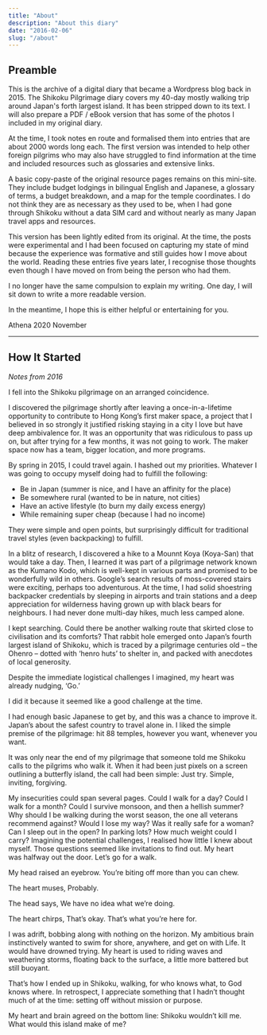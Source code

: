 ```yaml
---
title: "About"
description: "About this diary"
date: "2016-02-06"
slug: "/about"
---
```


## Preamble

This is the archive of a digital diary that became a Wordpress blog back in 2015. The Shikoku Pilgrimage diary covers my 40-day mostly walking trip around Japan's forth largest island. It has been stripped down to its text. I will also prepare a PDF / eBook version that has some of the photos I included in my original diary.

At the time, I took notes en route and formalised them into entries that are about 2000 words long each. The first version was intended to help other foreign pilgrims who may also have struggled to find information at the time and included resources such as glossaries and extensive links. 

A basic copy-paste of the original resource pages remains on this mini-site. They include budget lodgings in bilingual English and Japanese, a glossary of terms, a budget breakdown, and a map for the temple coordinates. I do not think they are as necessary as they used to be, when I had gone through Shikoku without a data SIM card and without nearly as many Japan travel apps and resources.

This version has been lightly edited from its original. At the time, the posts were experimental and I had been focused on capturing my state of mind because the experience was formative and still guides how I move about the world. Reading these entries five years later, I recognise those thoughts even though I have moved on from being the person who had them. 

I no longer have the same compulsion to explain my writing. One day, I will sit down to write a more readable version. 

In the meantime, I hope this is either helpful or entertaining for you. 

Athena
2020 November

***

## How It Started

*Notes from 2016*

I fell into the Shikoku pilgrimage on an arranged coincidence.

I discovered the pilgrimage shortly after leaving a once-in-a-lifetime opportunity to contribute to Hong Kong’s first maker space, a project that I believed in so strongly it justified risking staying in a city I love but have deep ambivalence for. It was an opportunity that was ridiculous to pass up on, but after trying for a few months, it was not going to work. The maker space now has a team, bigger location, and more programs.

By spring in 2015, I could travel again. I hashed out my priorities. Whatever I was going to occupy myself doing had to fulfill the following:
- Be in Japan (summer is nice, and I have an affinity for the place)
- Be somewhere rural (wanted to be in nature, not cities)
- Have an active lifestyle (to burn my daily excess energy)
- While remaining super cheap (because I had no income)

They were simple and open points, but surprisingly difficult for traditional travel styles (even backpacking) to fulfill.

In a blitz of research, I discovered a hike to a Mounnt Koya (Koya-San) that would take a day. Then, I learned it was part of a pilgrimage network known as the Kumano Kodo, which is well-kept in various parts and promised to be wonderfully wild in others. Google’s search results of moss-covered stairs were exciting, perhaps too adventurous. At the time, I had solid shoestring backpacker credentials by sleeping in airports and train stations and a deep appreciation for wilderness having grown up with black bears for neighbours. I had never done multi-day hikes, much less camped alone.

I kept searching. Could there be another walking route that skirted close to civilisation and its comforts? That rabbit hole emerged onto Japan’s fourth largest island of Shikoku, which is traced by a pilgrimage centuries old – the Ohenro – dotted with ‘henro huts’ to shelter in, and packed with anecdotes of local generosity.

Despite the immediate logistical challenges I imagined, my heart was already nudging, ‘Go.’

I did it because it seemed like a good challenge at the time.

I had enough basic Japanese to get by, and this was a chance to improve it. Japan’s about the safest country to travel alone in. I liked the simple premise of the pilgrimage: hit 88 temples, however you want, whenever you want.

It was only near the end of my pilgrimage that someone told me Shikoku calls to the pilgrims who walk it. When it had been just pixels on a screen outlining a butterfly island, the call had been simple: Just try. Simple, inviting, forgiving.

My insecurities could span several pages. Could I walk for a day? Could I walk for a month? Could I survive monsoon, and then a hellish summer? Why should I be walking during the worst season, the one all veterans recommend against? Would I lose my way? Was it really safe for a woman? Can I sleep out in the open? In parking lots? How much weight could I carry? Imagining the potential challenges, I realised how little I knew about myself. Those questions seemed like invitations to find out.
My heart was halfway out the door. Let’s go for a walk.

My head raised an eyebrow. You’re biting off more than you can chew.

The heart muses, Probably.

The head says, We have no idea what we’re doing.

The heart chirps, That’s okay. That’s what you’re here for.

I was adrift, bobbing along with nothing on the horizon. My ambitious brain instinctively wanted to swim for shore, anywhere, and get on with Life. It would have drowned trying. My heart is used to riding waves and weathering storms, floating back to the surface, a little more battered but still buoyant.

That’s how I ended up in Shikoku, walking, for who knows what, to God knows where. In retrospect, I appreciate something that I hadn’t thought much of at the time: setting off without mission or purpose.

My heart and brain agreed on the bottom line: Shikoku wouldn’t kill me. What would this island make of me?

